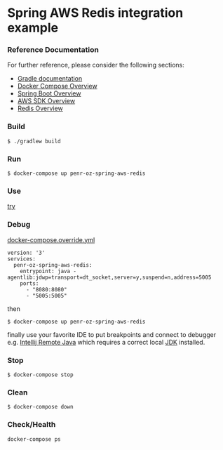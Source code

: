 # Spring AWS Redis integration example

### Reference Documentation
For further reference, please consider the following sections:

* [Gradle documentation](https://docs.gradle.org)
* [Docker Compose Overview](https://docs.docker.com/compose/overview/) 
* [Spring Boot Overview](https://spring.io/projects/spring-boot)
* [AWS SDK Overview](https://aws.amazon.com/sdk-for-java/)
* [Redis Overview](https://redis.io/)

### Build
```
$ ./gradlew build
```

### Run
```
$ docker-compose up penr-oz-spring-aws-redis
```

### Use
[try](http://localhost:8080/swagger-ui/)

### Debug
[docker-compose.override.yml](https://docs.docker.com/compose/extends/)
```
version: '3'
services:
  penr-oz-spring-aws-redis:
    entrypoint: java -agentlib:jdwp=transport=dt_socket,server=y,suspend=n,address=5005
    ports:
      - "8080:8080"
      - "5005:5005"
```
then
```
$ docker-compose up penr-oz-spring-aws-redis
```
finally use your favorite IDE to put breakpoints and connect to debugger
e.g.
[Intellij Remote Java](https://www.jetbrains.com/help/idea/run-debug-configuration-remote-debug.html)
which requires a correct local [JDK](https://jdk.java.net/8/)
installed.

### Stop
```
$ docker-compose stop
```

### Clean
```
$ docker-compose down
```

### Check/Health
```
docker-compose ps
```
